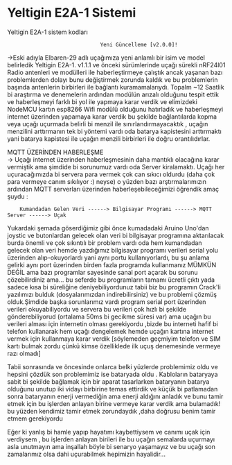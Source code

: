 # Yeltigin E2A-1 Sistemi
Yeltigin E2A-1 sistem kodları

                                  Yeni Güncelleme [v2.0.0]!  
->Eski adıyla Elbaren-29 adlı uçağımıza yeni anlamlı bir isim ve model belirledik  Yeltigin E2A-1.
v1.1.1 ve önceki sürümlerinde uçağı sürekli nRF24l01 Radio antenleri ve modülleri ile haberleştirmeye çalıştık ancak yaşanan bazı problemlerden dolayı bunu değiştirmek zorunda kaldık ve bu problemlerin başında antenlerin birbirleri ile bağlantı kuramamalarıydı. Topalm ~12 Saatlik bi araştırma ve denemelerin ardından modülün arızalı olduğunu tespit ettik ve haberleşmeyi farklı bi yol ile yapmaya karar verdik ve elimizdeki NodeMCU kartın esp8266 Wifi modülü olduğunu hatırladık ve haberleşmeyi internet üzerinden yapamaya karar verdik bu şekilde bağlantılarda kopma veya uçağı uçurmada belirli bi menzil ile sınırlandırmayacaktık , uçağın menzilini arttırmanın tek bi yöntemi vardı oda batarya kapistesini arttırmaktı yani batarya kapistesi ile  uçağın menzili birbirleri ile doğru orantılıdırlar.  

  MQTT ÜZERİNDEN HABERLEŞME  
-> Uçağı internet üzerinden haberleşmesinin daha mantıklı olacağına karar vermiştik ama şimdide bi sorunumuz vardı oda Server kiralamaktı. Uçağı her uçuracağımızda bi servera para vermek çok can sıkıcı oldurdu (daha çok para vermeye canım sıkılıyor :) neyse) o yüzden bazı arştırmalarımızın ardından MQTT serverları üzerinden haberleşebileceğimizi öğrendik amaç şuydu :  


        Kumandadan Gelen Veri ------> Bilgisayar Programı ------> MQTT Server ------> Uçak  
  
  
  Yukardaki şemada göserdiğimiz gibi önce kumadadaki Aruino Uno'dan joystic ve butonlardan gelecek olan veri bi bilgisayar programına aktarılacak burda önemli ve çok sıkıntılı bir problem vardı oda hem kumandadan gelecek olan veri hemde yazdığımız bilgisayar programı verileri serial yolu üzerinden alıp-okuyorlardı yani aynı portu kullanıyorlardı, bu şu anlama gelirki aynı port üzerinden birden fazla programda kullanmanız MÜMKÜN DEĞİL ama bazı programlar sayesinde sanal port açarak bu sorunu çözebilirdiniz ama... bu seferde bu programların tamamı ücretli çıktı yada sadece kısa bi süreliğine deniyebiliyordunuz tabii biz bu programın Crack'li yazılımızı bulduk (dosyalarımızdan indirebilirsiniz) ve bu problemi çözmüş olduk.Şimdide başka sorunlarımız vardı program serial port üzerinden verileri okuyabiliyordu ve servera bu verileri çok hızlı bi şekilde gönderebiliyorud (ortalama 50ms bi gecikme süresi var) ama uçağın bu verileri alması için internetin olması gerekiyordu ,bizde bu interneti hafif bi telefon kullanarak hem uçağı dengelemek hemde uçağın kartına internet vermek için kullanmaya karar verdik [söylemeden geçmiyim telefon ve SIM kartı bulmak zordu çünkü kimse özelliklede ilk uçuş denemesinde vermeye razı olmadı]  

Tabii sonrasında ve öncesinde onlarca belki yüzlerde problemimiz oldu ve hepsini çözdük son problemimiz ise bataryada oldu . Kabloların bataryaya sabit bi şekilde bağlamak için bir aparat tasarlarken bataryanın batarya olduğunu unutup iki vidayı birbirine temas ettirdik ve küçük bi patlamadan sonra bataryanın enerji vermediğin ama enerji aldığını anladık ve bunu tamir etmek için bu işlerden anlayan birine vermeye karar verdik ama bulamadık! bu yüzden kendimiz tamir etmek zorundaydık ,daha doğrusu benim tamir etmem gerekiyordu  

Eğer ki yanlış bi hamle yapıp hayatımı kaybettiysem ve canımı uçak için verdiysem , bu işlerden anlayan birileri ile bu uçağın semalarda uçurmayı asla unutmayın ama inşallah böyle bi senaryo yaşamayız ve bu uçağı son zamalarımız olsa dahi uçurabilmek hepimizin hayalidir...
